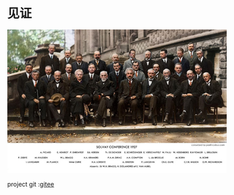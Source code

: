 # 见证
![cool](https://raw.githubusercontent.com/cc2e/doc/master/images/cool.jpg)



project git :[gitee](https://gitee.com/ssvnet)















